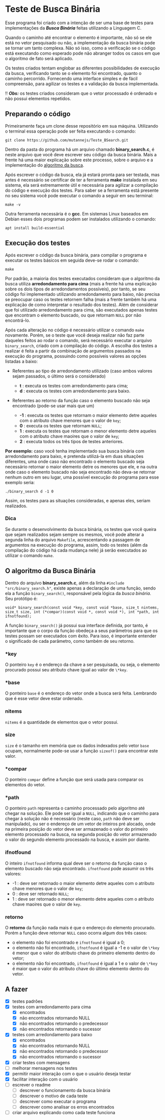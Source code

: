 # Teste de Busca Binária

Esse programa foi criado com a intenção de ser uma base de testes para
 implementações da **_Busca Binária_** feitas utilizando a Linguagem C.

Quando o caminho até encontrar o elemento é importante, não só se ele
 está no vetor pesquisado ou não, a implementação da busca binária pode
 se tornar um tanto complexa. Não só isso, como a verificação se o
 código está executando como esperado pode não abranger todos os casos
 em que o algoritmo de fato será aplicado.

Os testes criados tentam englobar as diferentes possibilidades de
 execução da busca, verificando tanto se o elemento foi encontrado,
 quanto o caminho percorrido. Fornecendo uma interface simples e de
 fácil compreensão, para agilizar os testes e a validação da busca
 implementada.

:bangbang: _**Obs:**_ os testes criados consideram que o vetor
 processado é ordenado e não possui elementos repetidos.

## Preparando o código

Primeiramente faça um clone desse repositório em sua máquina. Utilizando
 o terminal essa operação pode ser feita executando o comando:

	git clone https://github.com/mutannejs/Teste_BSearch.git

Dentro da pasta do programa há um arquivo chamado **binary_search.c**, é
 neste arquivo que você deve escrever seu código da busca binária. Mais
 a frente há uma maior explicação sobre este processo, sobre o arquivo e
 a implementação do [algoritmo da busca](#o-algoritmo-da-busca-binária).

Após escrever o código da busca, ela já estará pronta para ser testada,
 mas antes é necessário se certificar de ter a ferramenta **make**
 instalada em seu sistema, ela será extremamente útil e necessária para
 agilizar a compilação do código e execução dos testes. Para saber se a
 ferramenta está presente no seu sistema você pode executar o comando a
 seguir em seu terminal:

	make -v

Outra ferramenta necessária é o **gcc**. Em sistemas Linux baseados em
 Debian esses dois programas podem ser instalados utilizando o comando:

	apt install build-essential

## Execução dos testes

Após escrever o código da busca binária, para compilar o programa e
 executar os testes básicos em seguida deve-se rodar o comando:

	make

Por padrão, a maioria dos testes executados consideram que o algoritmo
 da busca utiliza **arredondamento para cima** (mais a frente há uma
 explicação sobre os dois tipos de arredondamentos possíveis), por
 tanto, se seu código foi implementado utilizando arredondamento para
 baixo, não precisa se preocupar caso os testes retornem falha (mais a
 frente também há uma explicação de como interpretar o resultado dos
 testes). Além de considerar que foi utilizado arredondamento para cima,
 são executados apenas testes que encontram o elemento buscado, ou que
 retornam `NULL` por não encontrá-lo.

Após cada alteração no código é necessário utilizar o comando `make`
 novamente. Porém, se o teste que você deseja realizar não faz parte
 daqueles feitos ao rodar o comando, será necessário executar o arquivo
 `binary_search`, criado com a compilação do código. A escolha dos
 testes a realizar é feita a partir da combinação de argumentos passados
 na execução do programa, possuindo como possíveis valores as opções
 listadas a baixo:

- Referentes ao tipo de arredondamento utilizado (caso ambos valores
 sejam passados, o último será o considerado)
	- **t** : executa os testes com arredondamento para cima;
	- **d** : executa os testes com arredondamento para baixo.

- Referentes ao retorno da função caso o elemento buscado não seja
 encontrado (pode-se usar mais que um)
	- **-1** : executa os testes que retornam o maior elemento detre
	aqueles com o atributo chave menores que o valor de `key`;
	- **0** : executa os testes que retornam `NULL`;
	- **1** : executa os testes que retornam o menor elemento detre
	aqueles com o atributo chave maoires que o valor de `key`;
	- **2** : executa todos os três tipos de testes anteriores.

**Por exemplo:** caso você tenha implementado sua busca binária com
 arredondamento para baixo, e pretenda utilizá-la em duas situações
 diferentes, uma onde caso não encontrado o elemento buscado seja
 necessário retornar o maior elemento detre os menores que ele, e na
 outra onde caso o elemento buscado não seja encontrado não deva-se
 retornar nenhum outro em seu lugar, uma possível execução do programa
 para esse exemplo seria:

	./binary_search d -1 0

Assim, os testes para as situações consideradas, e apenas eles, seriam
 realizados.

### Dica

Se durante o desenvolvimento da busca binária, os testes que você queira
 que sejam realizados sejam sempre os mesmos, você pode alterar a
 segunda linha do arquivo `Makefile`, acrescentando a passagem de
 argumentos na execução do programa, assim, todo os testes (além da
 compilação do código há cada mudança nele) já serão executados ao
 utilizar o comando `make`.

## O algoritmo da Busca Binária

Dentro do arquivo **binary_search.c**, além da linha `#include
 "src/binary_search.h"`, existe apenas a declaração de uma função, sendo
 ela a função `binary_search()`, responsável pela lógica da
 _busca binária_. Seu protótipo é:

```
void* binary_search(const void *key, const void *base, size_t nintems, size_t size, int (*compar)(const void *, const void *), int *path, int ifnotfound);
```
 
A função `binary_search()` já possui sua interface definida, por tanto,
 é importante que o corpo da função obedeça a seus parâmetros para que
 os testes possam ser executados com êxito. Para isso, é importante
 entender o significado de cada parâmetro, como também de seu retorno.

### \*key

O ponteiro `key` é o endereço da chave a ser pesquisada, ou seja, o
 elemento procurado possui seu atributo chave igual ao valor de
 `\*key`.

### \*base

O ponteiro `base` é o endereço do vetor onde a busca será feita.
 Lembrando que é esse vetor deve estar ordenado.

### nitems

`nitems` é a quantidade de elementos que o vetor possui.

### size

`size` é o tamanho em memória que os dados indexados pelo vetor
 `base` ocupam, normalmente pode-se usar a função `sizeof()` para
 encontrar este valor.

### \*compar

O ponteiro `compar` define a função que será usada para comparar os
 elementos do vetor.

### \*path

O ponteiro `path` representa o caminho processado pelo algoritmo até
 chegar na solução. Ele pode ser igual a `NULL`, indicando que o
 caminho para chegar à solução não é necessário (neste caso, `path`
 não deve ser manipulado), ou ser o endereço de um vetor de inteiros pré
 alocado, onde na primeira posição do vetor deve ser armazenado o valor
 do primeiro elemento processado na busca, na segunda posição do vetor
 armazenado o valor do segundo elemento processado na busca, e assim por
 diante.

### ifnotfound

O inteiro `ifnotfound` informa qual deve ser o retorno da função caso
 o elemento buscado não seja encontrado. `ifnotfound` pode assumir os
 três valores:
 
- -1 : deve ser retornado o maior elemento detre aqueles com o atributo
 chave menores que o valor de `key`;
- 0 : deve ser retornado `NULL`;
- 1 : deve ser retornado o menor elemento detre aqueles com o atributo
 chave maoires que o valor de `key`.

### retorno

O **retorno** da função nada mais é que o endereço do elemento
 procurado. Porém a função deve retornar `NULL` caso ocorra algum dos
 três casos:

- o elemento não foi encontrado e `ifnotfound` é igual a 0;
- o elemento não foi encontrado, `ifnotfound` é igual a -1 e o valor
 de `\*key` é menor que o valor do atributo chave do primeiro elemento
 dentro do vetor;
- o elemento não foi encontrado, `ifnotfound` é igual a 1 e o valor
 de `\*key` é maior que o valor do atributo chave do último elemento
 dentro do vetor.

## A fazer

- [X] testes padrões
- [X] testes com arredondamento para cima
	- [X] encontrados
	- [X] não encontrados retornando NULL
	- [X] não encontrados retornando o predecessor
	- [X] não encontrados retornando o sucessor
- [X] testes com arredondamento para baixo
	- [X] encontrados
	- [X] não encontrados retornando NULL
	- [X] não encontrados retornando o predecessor
	- [X] não encontrados retornando o sucessor
- [X] criar testes com mensagens
- [ ] melhorar mensagens nos testes
- [X] permitir maior interação com o que o usuário deseja testar
- [X] facilitar interação com o usuário
- [ ] escrever o readme
	- [ ] descrever o funcionamento da busca binária
	- [ ] descrever o motivo de cada teste
	- [ ] descrever como executar o programa
	- [ ] descrever como analisar os erros encontrados
- [ ] criar arquivo explicando como cada teste funciona
